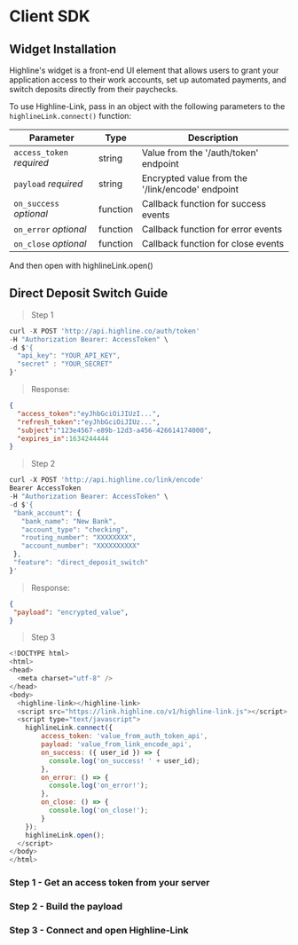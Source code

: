 # Client SDK

## Widget Installation

Highline's widget is a front-end UI element that allows users to grant your application access to their work accounts, set up automated payments, and switch deposits directly from their paychecks.

To use Highline-Link, pass in an object with the following parameters to the `highlineLink.connect()` function:

Parameter | Type | Description
--------- | ------- | -----------
`access_token` *required* | string | Value from the '/auth/token' endpoint
`payload` *required* | string | Encrypted value from the '/link/encode' endpoint
`on_success` *optional* | function | Callback function for success events
`on_error` *optional* | function | Callback function for error events
`on_close` *optional* | function | Callback function for close events


And then open with highlineLink.open()

## Direct Deposit Switch Guide

> Step 1

```javascript
curl -X POST 'http://api.highline.co/auth/token'
-H "Authorization Bearer: AccessToken" \
-d $'{
  "api_key": "YOUR_API_KEY",
  "secret" : "YOUR_SECRET"
}'
```

> Response:

```json
{
  "access_token":"eyJhbGciOiJIUzI...",
  "refresh_token":"eyJhbGciOiJIUz...",
  "subject":"123e4567-e89b-12d3-a456-426614174000",
  "expires_in":1634244444
}
```

> Step 2

```javascript
curl -X POST 'http://api.highline.co/link/encode'
Bearer AccessToken
-H "Authorization Bearer: AccessToken" \
-d $'{
 "bank_account": {
   "bank_name": "New Bank",
   "account_type": "checking",
   "routing_number": "XXXXXXXX",
   "account_number": "XXXXXXXXXX"
 },
 "feature": "direct_deposit_switch"
}'
```

> Response:
```json
{
 "payload": "encrypted_value",
}
```

> Step 3

```javascript
<!DOCTYPE html>
<html>
<head>
  <meta charset="utf-8" />
</head>
<body>
  <highline-link></highline-link>
  <script src="https://link.highline.co/v1/highline-link.js"></script>
  <script type="text/javascript">
    highlineLink.connect({
        access_token: 'value_from_auth_token_api',
        payload: 'value_from_link_encode_api',
        on_success: ({ user_id }) => {
          console.log('on_success! ' + user_id);
        },
        on_error: () => {
          console.log('on_error!');
        },
        on_close: () => {
          console.log('on_close!');
        }
    });
    highlineLink.open();
  </script>
</body>
</html>
```

### Step 1 - Get an access token from your server

### Step 2 - Build the payload

### Step 3 - Connect and open Highline-Link
